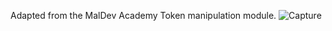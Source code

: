 Adapted from the MalDev Academy Token manipulation module. 
![Capture](https://github.com/user-attachments/assets/633533ca-18b3-4042-9df8-4e89141b7d8e)
